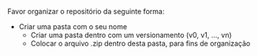 Favor organizar o repositório da seguinte forma:

*  Criar uma pasta com o seu nome
    *  Criar uma pasta dentro com um versionamento (v0, v1, ..., vn)
    *  Colocar o arquivo .zip dentro desta pasta, para fins de organização
